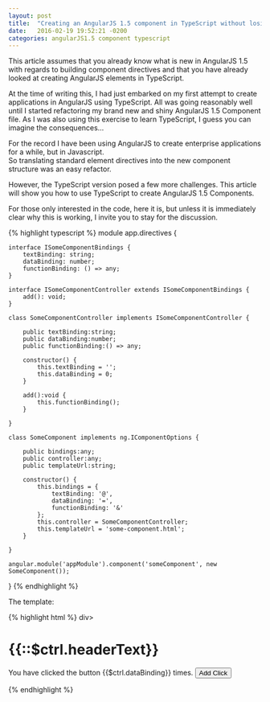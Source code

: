 ```yaml
---
layout: post
title:  "Creating an AngularJS 1.5 component in TypeScript without losing your hair."
date:   2016-02-19 19:52:21 -0200
categories: angularJS1.5 component typescript
---
```

This article assumes that you already know what is new in AngularJS 1.5 with regards to building component 
directives and that you have already looked at creating AngularJS elements in TypeScript.

At the time of writing this, I had just embarked on my first attempt to create applications 
in AngularJS using TypeScript. All was going reasonably well until I started refactoring my 
brand new and shiny AngularJS 1.5 Component file. As I was also using this exercise to learn TypeScript, 
I guess you can imagine the consequences…

For the record I have been using AngularJS to create enterprise applications for a while, but in Javascript.  
So translating standard element directives into the new component structure was an easy refactor.

However, the TypeScript version posed a few more challenges. This article will show you how to use TypeScript to 
create AngularJS 1.5 Components.

For those only interested in the code, here it is, but unless it is immediately clear why this is working, 
I invite you to stay for the discussion.

{% highlight typescript %}
module app.directives {
 
    interface ISomeComponentBindings {
        textBinding: string;
        dataBinding: number;
        functionBinding: () => any;
    }
 
    interface ISomeComponentController extends ISomeComponentBindings {
        add(): void;
    }
 
    class SomeComponentController implements ISomeComponentController {
 
        public textBinding:string;
        public dataBinding:number;
        public functionBinding:() => any;
 
        constructor() {
            this.textBinding = '';
            this.dataBinding = 0;
        }
 
        add():void {
            this.functionBinding();
        }
 
    }
 
    class SomeComponent implements ng.IComponentOptions {
 
        public bindings:any;
        public controller:any;
        public templateUrl:string;
 
        constructor() {
            this.bindings = {
                textBinding: '@',
                dataBinding: '=',
                functionBinding: '&'
            };
            this.controller = SomeComponentController;
            this.templateUrl = 'some-component.html';
        }
 
    }
 
    angular.module('appModule').component('someComponent', new SomeComponent());
 
}
{% endhighlight %}

The template:

{% highlight html %}
div>
    <h1>{{::$ctrl.headerText}}</h1>
    <span>You have clicked the button {{$ctrl.dataBinding}} times.</span>
    <button ng-click="$ctrl.add()">Add Click</button>
</div>
{% endhighlight %}
